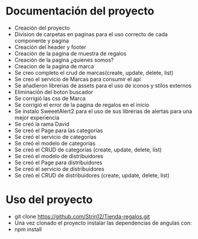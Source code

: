 # Documentación del proyecto
- Creación del proyecto
- Division de carpetas en paginas para el uso correcto de cada componente y pagina
- Creación del header y footer
- Creación de la pagina de muestra de regalos
- Creación de la pagina ¿quienes somos?
- Creacion de la pagina de marca
- Se creo completo el crud de marcas(create, update, delete, list)
- Se creo el servicio de Marcas para consumir el api
- Se añadieron librerias de assets para el uso de iconos y stilos externos
- Eliminación del boton buscador
- Se corrigió las css de Marca
- Se corrigió el error de la pagina de regalos en el inicio
- Se instalo SweeetAlert2 para el uso de sus librerias de alertas para una mejor experiencia
- Se creó la rama David
- Se creó el Page para las categorías
- Se creó el servicio de categorías
- Se creó el modelo de categorías
- Se creó el CRUD de categorías (create, update, delete, list)
- Se creó el modelo de distribuidores
- Se creó el Page para distribuidores
- Se creó el servicio de distribuidores
- Se creó el CRUD de distribuidores (create, update, delete, list)
# Uso del proyecto
- git clone https://github.com/Strin12/Tienda-regalos.git
- Una vez clonado el proyecto instalar las dependencias de angulas con:
- npm install
